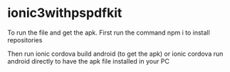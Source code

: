 # ionic3withpspdfkit

To run the file and get the apk. First run the command npm i to install repositories

Then run ionic cordova build android (to get the apk) or ionic cordova run android directly to have the apk file installed in your PC

